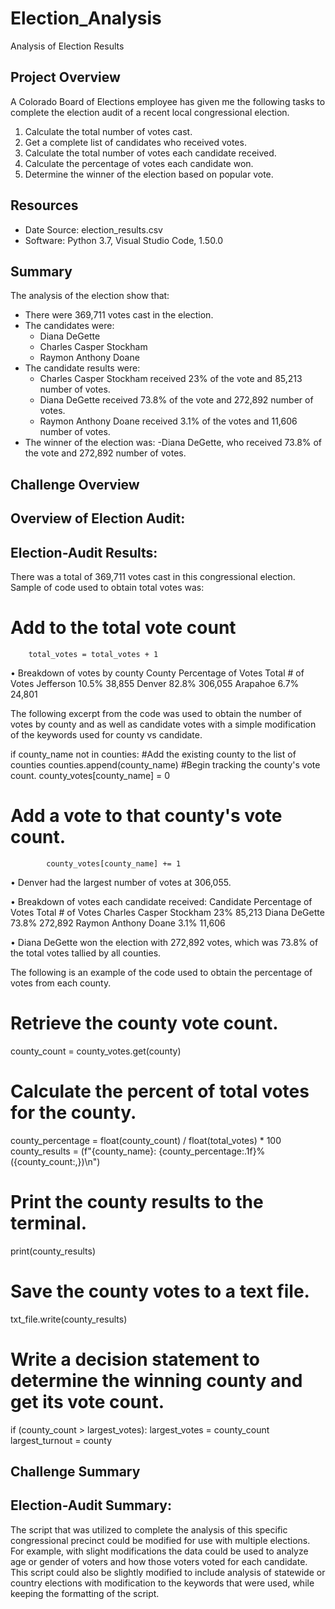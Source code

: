 # Election_Analysis
Analysis of Election Results 
## Project Overview
A Colorado Board of Elections employee has given me the following tasks to complete the election audit of a recent local congressional election. 

1. Calculate the total number of votes cast. 
2. Get a complete list of candidates who received votes. 
3. Calculate the total number of votes each candidate received. 
4. Calculate the percentage of votes each candidate won. 
5. Determine the winner of the election based on popular vote. 

## Resources
- Date Source: election_results.csv
- Software: Python 3.7, Visual Studio Code, 1.50.0

## Summary
The analysis of the election show that:
- There were 369,711 votes cast in the election. 
- The candidates were:
  - Diana DeGette
  - Charles Casper Stockham
  - Raymon Anthony Doane
- The candidate results were:
  - Charles Casper Stockham received 23% of the vote and 85,213 number of votes.
  - Diana DeGette received 73.8% of the vote and 272,892 number of votes. 
  - Raymon Anthony Doane received 3.1% of the votes and 11,606 number of votes. 
- The winner of the election was:
   -Diana DeGette, who received 73.8% of the vote and 272,892 number of votes.
   
 ## Challenge Overview
 ## Overview of Election Audit:

## Election-Audit Results:
There was a total of 369,711 votes cast in this congressional election.  Sample of code used to obtain total votes was:        
 # Add to the total vote count
        total_votes = total_votes + 1
        
•	Breakdown of votes by county
County	Percentage of Votes	Total # of Votes
Jefferson	10.5%	38,855
Denver	82.8%	306,055
Arapahoe	6.7%	24,801

The following excerpt from the code was used to obtain the number of votes by county and as well as candidate votes with a simple modification of the keywords used for county vs candidate. 

if county_name not in counties:
            #Add the existing county to the list of counties
           counties.append(county_name)
            #Begin tracking the county's vote count.
            county_votes[county_name] = 0
   # Add a vote to that county's vote count.
            county_votes[county_name] += 1
            
•	Denver had the largest number of votes at 306,055.

•	Breakdown of votes each candidate received:
Candidate	Percentage of Votes	Total # of Votes
Charles Casper Stockham	23%	85,213
Diana DeGette	73.8%	272,892
Raymon Anthony Doane	3.1%	11,606

•	Diana DeGette won the election with 272,892 votes, which was 73.8% of the total votes tallied by all counties. 

The following is an example of the code used to obtain the percentage of votes from each county.
# Retrieve the county vote count.
county_count = county_votes.get(county)
# Calculate the percent of total votes for the county.
county_percentage = float(county_count) / float(total_votes) * 100
county_results = (f"{county_name}: {county_percentage:.1f}% ({county_count:,})\n")

#  Print the county results to the terminal.
print(county_results)
# Save the county votes to a text file.
txt_file.write(county_results)
#  Write a decision statement to determine the winning county and get its vote count.
if (county_count > largest_votes):
largest_votes = county_count
largest_turnout = county

## Challenge Summary
## Election-Audit Summary:

The script that was utilized to complete the analysis of this specific congressional precinct could be modified for use with multiple elections. For example, with slight modifications the data could be used to analyze age or gender of voters and how those voters voted for each candidate. This script could also be  slightly modified to include analysis of statewide or country elections with modification to the keywords that were used, while keeping the formatting of the script.

 
